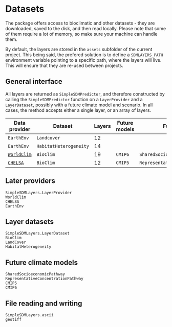 # Datasets

The package offers access to bioclimatic and other datasets - they are
downloaded, saved to the disk, and then read locally. Please note that some of
them require a lot of memory, so make sure your machine can handle them.

By default, the layers are stored in the `assets` subfolder of the current
project. This being said, the prefered solution is to define a `SDMLAYERS_PATH`
environment variable pointing to a specific path, where the layers will live.
This will ensure that they are re-used between projects.

## General interface

All layers are returned as `SimpleSDMPredictor`, and therefore constructed by
calling the `SimpleSDMPredictor` function on a `LayerProvider` and a
`LayerDataset`, possibly with a future climate model and scenario. In all cases,
the method accepts either a single layer, or an array of layers.

| Data provider                    | Dataset                | Layers | Future models | Future scenarios                     |
| -------------------------------- | ---------------------- | ------ | ------------- | ------------------------------------ |
| `EarthEnv`                       | `Landcover`            | 12     |               |                                      |
| `EarthEnv`                       | `HabitatHeterogeneity` | 14     |               |                                      |
| [`WorldClim`][worldclim-current] | `BioClim`              | 19     | `CMIP6`       | `SharedSocioeconomicPathway`         |
| [`CHELSA`][chelsa-bioclim]       | `BioClim`              | 12     | `CMIP5`       | `RepresentativeConcentrationPathway` |
 
[earthenv-landcover]: http://www.earthenv.org/landcover
[earthenv-texture]: http://www.earthenv.org/texture
[worldclim-current]: https://www.worldclim.org/data/worldclim21.html
[chelsa-bioclim]: http://chelsa-climate.org/

## Later providers

```@docs
SimpleSDMLayers.LayerProvider
WorldClim
CHELSA
EarthEnv
```

## Layer datasets

```@docs
SimpleSDMLayers.LayerDataset
BioClim
LandCover
HabitatHeterogeneity
```

## Future climate models

```@docs
SharedSocioeconomicPathway
RepresentativeConcentrationPathway
CMIP5
CMIP6
```

## File reading and writing

```@docs
SimpleSDMLayers.ascii
geotiff
```